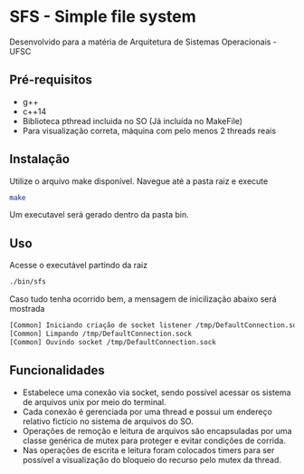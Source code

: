 # SFS - Simple file system

Desenvolvido para a matéria de Arquitetura de Sistemas Operacionais - UFSC

## Pré-requisitos
- g++
- c++14
- Biblioteca pthread incluida no SO (Já incluída no MakeFile)
- Para visualização correta, máquina com pelo menos 2 threads reais

## Instalação
Utilize o arquivo make disponível. Navegue até a pasta raiz e execute

```bash
make
```
Um executavel será gerado dentro da pasta bin.

## Uso
Acesse o executável partindo da raiz 

```bash
./bin/sfs
```

Caso tudo tenha ocorrido bem, a mensagem de inicilização abaixo será mostrada
```bash
[Common] Iniciando criação de socket listener /tmp/DefaultConnection.sock
[Common] Limpando /tmp/DefaultConnection.sock
[Common] Ouvindo socket /tmp/DefaultConnection.sock
```

## Funcionalidades
 - Estabelece uma conexão via socket, sendo possível acessar os sistema de arquivos unix por meio do terminal. 
 - Cada conexão é gerenciada por uma thread e possui um endereço relativo fictício no sistema de arquivos do SO.
 - Operações de remoção e leitura de arquivos são encapsuladas por uma classe genérica de mutex para proteger e evitar condições de corrida.
 - Nas operações de escrita e leitura foram colocados timers para ser possível a visualização do bloqueio do recurso pelo mutex da thread.
